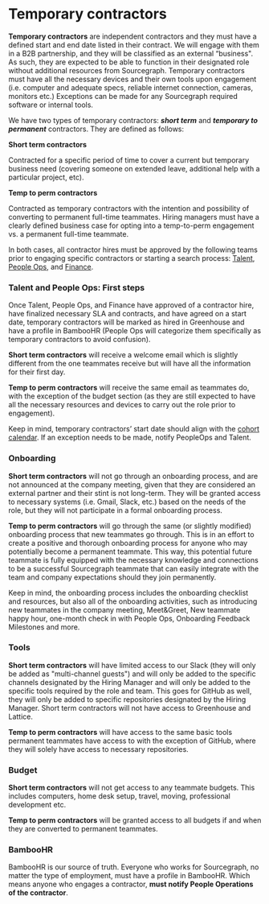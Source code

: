 
# Temporary contractors

**Temporary contractors** are independent contractors and they must have a defined start and end date listed in their contract. We will engage with them in a B2B partnership, and they will be classified as an external “business". As such, they are expected to be able to function in their designated role without additional resources from Sourcegraph. Temporary contractors must have all the necessary devices and their own tools upon engagement (i.e. computer and adequate specs, reliable internet connection, cameras, monitors etc.) Exceptions can be made for any Sourcegraph required software or internal tools.

We have two types of temporary contractors: **_short term_** and **_temporary to permanent_** contractors. They are defined as follows:


**Short term contractors**

Contracted for a specific period of time to cover a current but temporary business need (covering someone on extended leave, additional help with a particular project, etc). 

**Temp to perm contractors**

Contracted as temporary contractors with the intention and possibility of converting to permanent full-time teammates. 
Hiring managers must have a clearly defined business case for opting into a temp-to-perm engagement vs. a permanent full-time teammate.

In both cases, all contractor hires must be approved by the following teams prior to engaging specific contractors or starting a search process: [Talent](../../talent/index.md), [People Ops](../index.md), and [Finance](../../ops/finance/index.md).


### Talent and People Ops: First steps

Once Talent, People Ops, and Finance have approved of a contractor hire, have finalized necessary SLA and contracts, and have agreed on a start date, temporary contractors will be marked as hired in Greenhouse and have a profile in BambooHR (People Ops will categorize them specifically as temporary contractors to avoid confusion). 

**Short term contractors** will receive a welcome email which is slightly different from the one teammates receive but will have all the information for their first day. 

**Temp to perm contractors** will receive the same email as teammates do, with the exception of the budget section (as they are still expected to have all the necessary resources and devices to carry out the role prior to engagement).

Keep in mind, temporary contractors’ start date should align with the [cohort calendar](https://docs.google.com/spreadsheets/d/1jJY3E7j31ZD7J-ouf3Gf-uioHCAXxe-0bBVLEmdtVGQ/edit#gid=0). If an exception needs to be made, notify PeopleOps and Talent.


### Onboarding

**Short term contractors** will not go through an onboarding process, and are not announced at the company meeting, given that they are considered an external partner and their stint is not long-term. They will be granted access to necessary systems (i.e. Gmail, Slack, etc.) based on the needs of the role, but they will not participate in a formal onboarding process. 

**Temp to perm contractors** will go through the same (or slightly modified) onboarding process that new teammates go through. This is in an effort to create a positive and thorough onboarding process for anyone who may potentially become a permanent teammate. This way, this potential future teammate is fully equipped with the necessary knowledge and connections to be a successful Sourcegraph teammate that can easily integrate with the team and company expectations should they join permanently. 

Keep in mind, the onboarding process includes the onboarding checklist and resources, but also all of the onboarding activities, such as introducing new teammates in the company meeting, Meet&Greet, New teammate happy hour, one-month check in with People Ops, Onboarding Feedback Milestones and more. 


### Tools

**Short term contractors** will have limited access to our Slack (they will only be added as "multi-channel guests") and will only be added to the specific channels designated by the Hiring Manager and will only be added to the specific tools required by the role and team. This goes for GitHub as well, they will only be added to specific repositories designated by the Hiring Manager. Short term contractors will not have access to Greenhouse and Lattice. 

**Temp to perm contractors** will have access to the same basic tools permanent teammates have access to with the exception of GitHub, where they will solely have access to necessary repositories.


### Budget

**Short term contractors** will not get access to any teammate budgets. This includes computers, home desk setup, travel, moving, professional development etc. 


**Temp to perm contractors** will be granted access to all budgets if and when they are converted to permanent teammates.


### BambooHR

BambooHR is our source of truth. Everyone who works for Sourcegraph, no matter the type of employment, must have a profile in BambooHR. Which means anyone who engages a contractor, **must notify People Operations of the contractor**.
